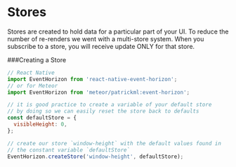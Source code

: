 # Stores
 Stores are created to hold data for a particular part of your UI. To reduce the number of re-renders we went with a multi-store system. When you subscribe to a store, you will receive update ONLY for that store.

###Creating a Store

```js
// React Native
import EventHorizon from 'react-native-event-horizon';
// or for Meteor 
import EventHorizon from 'meteor/patrickml:event-horizon';

// it is good practice to create a variable of your default store
// by doing so we can easily reset the store back to defaults
const defaultStore = {
  visibleHeight: 0,
};

// create our store `window-height` with the default values found in
// the constant variable `defaultStore`
EventHorizon.createStore('window-height', defaultStore);
```